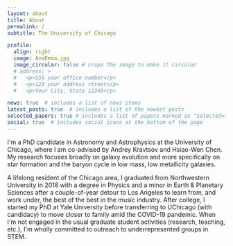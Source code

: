 ```yaml
---
layout: about
title: About
permalink: /
subtitle: The University of Chicago

profile:
  align: right
  image: AvaEmma.jpg
  image_circular: false # crops the image to make it circular
  # address: >
  #   <p>555 your office number</p>
  #   <p>123 your address street</p>
  #   <p>Your City, State 12345</p>

news: true  # includes a list of news items
latest_posts: true  # includes a list of the newest posts
selected_papers: true # includes a list of papers marked as "selected={true}"
social: true  # includes social icons at the bottom of the page
---
```


I'm a PhD candidate in Astronomy and Astrophysics at the University of Chicago, where I am co-advised by Andrey Kravtsov and Hsiao-Wen Chen. My research focuses broadly on galaxy evolution and more specifically on star formation and the baryon cycle in low mass, low metallicity galaxies. 

A lifelong resident of the Chicago area, I graduated from Northwestern University in 2018 with a degree in Physics and a minor in Earth & Planetary Sciences after a couple-of-year detour to Los Angeles to learn from, and work under, the best of the best in the music industry. After college, I started my PhD at Yale University before transferring to UChicago (with candidacy) to move closer to family amid the COVID-19 pandemic. When I'm not engaged in the usual graduate student activities (research, teaching, etc.), I'm wholly committed to outreach to underrepresented groups in STEM.
